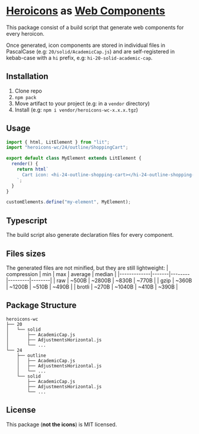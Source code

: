 # [Heroicons] as [Web Components]

This package consist of a build script that generate web components for every heroicon.

Once generated, icon components are stored in individual files in PascalCase (e.g: `20/solid/AcademicCap.js`)
and are self-registered in kebab-case with a `hi` prefix, e.g: `hi-20-solid-academic-cap`.

## Installation

1. Clone repo
1. `npm pack`
1. Move artifact to your project (e.g: in a `vendor` directory)
1. Install (e.g: `npm i vendor/heroicons-wc-x.x.x.tgz`)

## Usage

```js
import { html, LitElement } from "lit";
import "heroicons-wc/24/outline/ShoppingCart";

export default class MyElement extends LitElement {
  render() {
    return html`
      Cart icon: <hi-24-outline-shopping-cart></hi-24-outline-shopping-cart>
    `;
  }
}

customElements.define("my-element", MyElement);
```

## Typescript

The build script also generate declaration files for every component.

## Files sizes

The generated files are not minified, but they are still lightweight:
| compression | min   | max    | average | median |
|-------------|-------|--------|---------|--------|
| raw         | ~500B | ~2800B | ~830B   | ~770B  |
| gzip        | ~360B | ~1200B | ~510B   | ~490B  |
| brotli      | ~270B | ~1040B | ~410B   | ~390B  |

## Package Structure

```
heroicons-wc
├── 20
│   └── solid
│       ├── AcademicCap.js
│       ├── AdjustmentsHorizontal.js
│       └── ...
└── 24
    ├── outline
    │   ├── AcademicCap.js
    │   ├── AdjustmentsHorizontal.js
    │   └── ...
    └── solid
        ├── AcademicCap.js
        ├── AdjustmentsHorizontal.js
        └── ...

```

## License

This package (**not the icons**) is MIT licensed.

[heroicons]: https://github.com/tailwindlabs/heroicons
[web components]: https://developer.mozilla.org/en-US/docs/Web/Web_Components
[lit]: https://lit.dev
